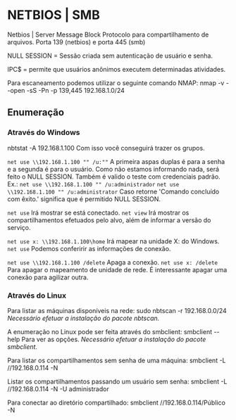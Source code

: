# NETBIOS | SMB

Netbios | Server Message Block
Protocolo para compartilhamento de arquivos.
Porta 139 (netbios) e porta 445 (smb)

NULL SESSION = Sessão criada sem autenticação de usuário e senha.

IPC$ = permite que usuários anônimos executem determinadas atividades.

Para escaneamento podemos utilizar o seguinte comando NMAP:
nmap -v --open -sS  -Pn -p 139,445 192.168.1.0/24

## Enumeração

### Através do Windows

nbtstat -A 192.168.1.100
Com isso você conseguirá trazer os grupos.

``net use \\192.168.1.100 "" /u:""``
A primeira aspas duplas é para a senha e a segunda é para o usuário.
Como não estamos informando nada, será feito o NULL SESSION.
Também é valido o teste com credenciais padrão.
Ex.: 
``net use \\192.168.1.100 "" /u:administrador``
``net use \\192.168.1.100 "" /u:administrator``
Caso retorne 'Comando concluído com êxito.' significa que é permitido NULL SESSION.

``net use`` Irá mostrar se está conectado.
``net view`` Irá mostrar os compartilhamentos efetuados pelo alvo, além de informar a versão do serviço.

``net use x: \\192.168.1.100\home`` Irá mapear na unidade X: do Windows.
``net use`` Podemos conferirir as informações de conexão.

``net use \\192.168.1.100 /delete`` Apaga a conexão.
``net use x: /delete`` Para apagar o mapeamento de unidade de rede.
É interessante apagar uma conexão para agilizar outra.

### Através do Linux

Para listar as máquinas disponíveis na rede:
sudo nbtscan -r 192.168.0.0/24
*Necessário efetuar a instalação do pacote nbtscan.*

A enumeração no Linux pode ser feita através do smbclient:
smbclient --help Para ver as opções.
*Necessário efetuar a instalação do pacote smbclient.*

Para listar os compartilhamentos sem senha de uma máquina:
smbclient -L //192.168.0.114 -N

Listar os compartilhamentos passando um usuário sem senha:
smbclient -L //192.168.0.114 -N -U administrador

Para conectar ao diretório compartilhado:
smbclient //192.168.0.114/Público -N


